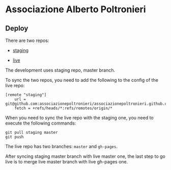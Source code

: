 Associazione Alberto Poltronieri
================================

Deploy
------

There are two repos:

- [staging](https://github.com/associazionepoltronieri/associazionepoltronieri.github.com)

- [live](https://github.com/associazionepoltronieri/associazionepoltronieri)

The development uses staging repo, master branch.

To sync the two repos, you need to add the following to the config of the live
repo:

```
[remote "staging"]
	url = git@github.com:associazionepoltronieri/associazionepoltronieri.github.com.git
	fetch = +refs/heads/*:refs/remotes/origin/*
```

When you need to sync the live repo with the staging one, you need to execute
the following commands:

```
git pull staging master
git push
```

The live repo has two branches: `master` and `gh-pages`.

After syncing staging master branch with live master one, the last step to go
live is to merge live master branch with live gh-pages one.
